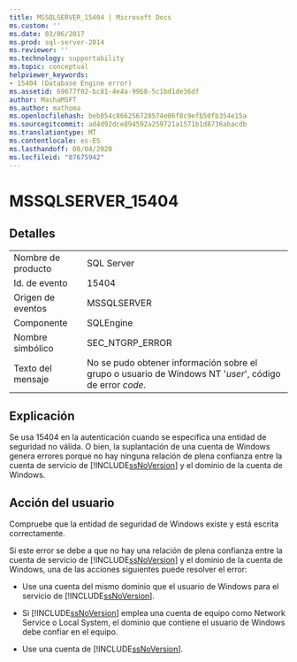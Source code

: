 ```yaml
---
title: MSSQLSERVER_15404 | Microsoft Docs
ms.custom: ''
ms.date: 03/06/2017
ms.prod: sql-server-2014
ms.reviewer: ''
ms.technology: supportability
ms.topic: conceptual
helpviewer_keywords:
- 15404 (Database Engine error)
ms.assetid: 69677f02-bc81-4e4a-99b8-5c1bd1de36df
author: MashaMSFT
ms.author: mathoma
ms.openlocfilehash: beb854c866256728574e06f8c9efb50fb354e15a
ms.sourcegitcommit: ad4d92dce894592a259721a1571b1d8736abacdb
ms.translationtype: MT
ms.contentlocale: es-ES
ms.lasthandoff: 08/04/2020
ms.locfileid: "87675942"
---
```

# <a name="mssqlserver_15404"></a>MSSQLSERVER_15404
    
## <a name="details"></a>Detalles  
  
|||  
|-|-|  
|Nombre de producto|SQL Server|  
|Id. de evento|15404|  
|Origen de eventos|MSSQLSERVER|  
|Componente|SQLEngine|  
|Nombre simbólico|SEC_NTGRP_ERROR|  
|Texto del mensaje|No se pudo obtener información sobre el grupo o usuario de Windows NT '*user*', código de error *code*.|  
  
## <a name="explanation"></a>Explicación  
 Se usa 15404 en la autenticación cuando se especifica una entidad de seguridad no válida. O bien, la suplantación de una cuenta de Windows genera errores porque no hay ninguna relación de plena confianza entre la cuenta de servicio de [!INCLUDE[ssNoVersion](../../includes/ssnoversion-md.md)] y el dominio de la cuenta de Windows.  
  
## <a name="user-action"></a>Acción del usuario  
 Compruebe que la entidad de seguridad de Windows existe y está escrita correctamente.  
  
 Si este error se debe a que no hay una relación de plena confianza entre la cuenta de servicio de [!INCLUDE[ssNoVersion](../../includes/ssnoversion-md.md)] y el dominio de la cuenta de Windows, una de las acciones siguientes puede resolver el error:  
  
-   Use una cuenta del mismo dominio que el usuario de Windows para el servicio de [!INCLUDE[ssNoVersion](../../includes/ssnoversion-md.md)].  
  
-   Si [!INCLUDE[ssNoVersion](../../includes/ssnoversion-md.md)] emplea una cuenta de equipo como Network Service o Local System, el dominio que contiene el usuario de Windows debe confiar en el equipo.  
  
-   Use una cuenta de [!INCLUDE[ssNoVersion](../../includes/ssnoversion-md.md)].  
  
  
